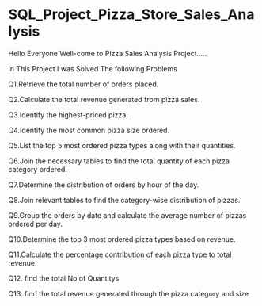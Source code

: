 # SQL_Project_Pizza_Store_Sales_Analysis
Hello Everyone Well-come to Pizza Sales Analysis Project.....

In This Project I was Solved The following Problems

Q1.Retrieve the total number of orders placed.

Q2.Calculate the total revenue generated from pizza sales.

Q3.Identify the highest-priced pizza.

Q4.Identify the most common pizza size ordered.

Q5.List the top 5 most ordered pizza types along with their quantities.

Q6.Join the necessary tables to find the total quantity of each pizza category ordered.

Q7.Determine the distribution of orders by hour of the day.

Q8.Join relevant tables to find the category-wise distribution of pizzas.

Q9.Group the orders by date and calculate the average number of pizzas ordered per day.

Q10.Determine the top 3 most ordered pizza types based on revenue.

Q11.Calculate the percentage contribution of each pizza type to total revenue.

Q12. find the total No of Quantitys

Q13. find the total revenue generated through the pizza category and size
